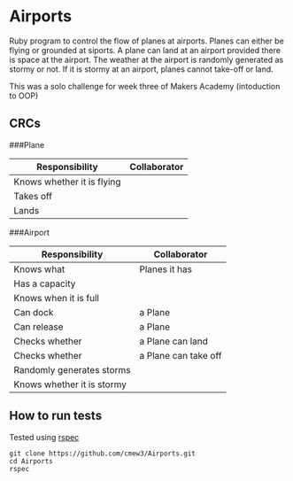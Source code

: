 Airports
========

Ruby program to control the flow of planes at airports. Planes can either be flying or grounded at siports. A plane can land at an airport provided there is space at the airport. The weather at the airport is randomly generated as stormy or not. If it is stormy at an airport, planes cannot take-off or land.  

This was a solo challenge for week three of Makers Academy (intoduction to OOP)

CRCs
--------

###Plane

| Responsibility        | Collaborator |
| --------------------- | ------------ |
| Knows whether it is flying |              |
| Takes off 			|  			   |
| Lands				    |  			   |

###Airport

| Responsibility | Collaborator |
|----------------|--------------|
| Knows what | Planes it has|
| Has a capacity |  |
| Knows when it is full | |
| Can dock | a Plane  |
| Can release | a Plane   |
| Checks whether  | a Plane can land  |
| Checks whether | a Plane can take off  |
| Randomly generates storms | |
| Knows whether it is stormy | |

How to run tests
----------
Tested using [rspec](https://github.com/rspec/rspec)

```shell
git clone https://github.com/cmew3/Airports.git
cd Airports
rspec
```

